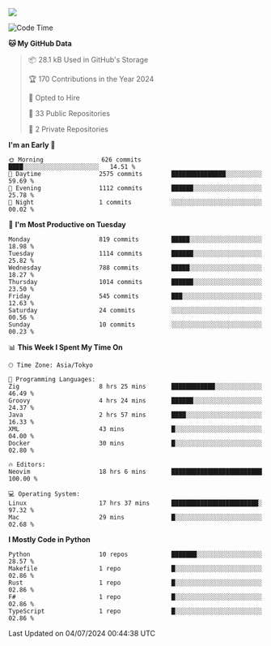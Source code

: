 ![](https://komarev.com/ghpvc/?username=kitagawa-hr)

<!--START_SECTION:waka-->
![Code Time](http://img.shields.io/badge/Code%20Time-918%20hrs%2051%20mins-blue)

**🐱 My GitHub Data** 

> 📦 28.1 kB Used in GitHub's Storage 
 > 
> 🏆 170 Contributions in the Year 2024
 > 
> 💼 Opted to Hire
 > 
> 📜 33 Public Repositories 
 > 
> 🔑 2 Private Repositories 
 > 
**I'm an Early 🐤** 

```text
🌞 Morning                626 commits         ████░░░░░░░░░░░░░░░░░░░░░   14.51 % 
🌆 Daytime                2575 commits        ███████████████░░░░░░░░░░   59.69 % 
🌃 Evening                1112 commits        ██████░░░░░░░░░░░░░░░░░░░   25.78 % 
🌙 Night                  1 commits           ░░░░░░░░░░░░░░░░░░░░░░░░░   00.02 % 
```
📅 **I'm Most Productive on Tuesday** 

```text
Monday                   819 commits         █████░░░░░░░░░░░░░░░░░░░░   18.98 % 
Tuesday                  1114 commits        ██████░░░░░░░░░░░░░░░░░░░   25.82 % 
Wednesday                788 commits         █████░░░░░░░░░░░░░░░░░░░░   18.27 % 
Thursday                 1014 commits        ██████░░░░░░░░░░░░░░░░░░░   23.50 % 
Friday                   545 commits         ███░░░░░░░░░░░░░░░░░░░░░░   12.63 % 
Saturday                 24 commits          ░░░░░░░░░░░░░░░░░░░░░░░░░   00.56 % 
Sunday                   10 commits          ░░░░░░░░░░░░░░░░░░░░░░░░░   00.23 % 
```


📊 **This Week I Spent My Time On** 

```text
🕑︎ Time Zone: Asia/Tokyo

💬 Programming Languages: 
Zig                      8 hrs 25 mins       ████████████░░░░░░░░░░░░░   46.49 % 
Groovy                   4 hrs 24 mins       ██████░░░░░░░░░░░░░░░░░░░   24.37 % 
Java                     2 hrs 57 mins       ████░░░░░░░░░░░░░░░░░░░░░   16.33 % 
XML                      43 mins             █░░░░░░░░░░░░░░░░░░░░░░░░   04.00 % 
Docker                   30 mins             █░░░░░░░░░░░░░░░░░░░░░░░░   02.80 % 

🔥 Editors: 
Neovim                   18 hrs 6 mins       █████████████████████████   100.00 % 

💻 Operating System: 
Linux                    17 hrs 37 mins      ████████████████████████░   97.32 % 
Mac                      29 mins             █░░░░░░░░░░░░░░░░░░░░░░░░   02.68 % 
```

**I Mostly Code in Python** 

```text
Python                   10 repos            ███████░░░░░░░░░░░░░░░░░░   28.57 % 
Makefile                 1 repo              █░░░░░░░░░░░░░░░░░░░░░░░░   02.86 % 
Rust                     1 repo              █░░░░░░░░░░░░░░░░░░░░░░░░   02.86 % 
F#                       1 repo              █░░░░░░░░░░░░░░░░░░░░░░░░   02.86 % 
TypeScript               1 repo              █░░░░░░░░░░░░░░░░░░░░░░░░   02.86 % 
```




 Last Updated on 04/07/2024 00:44:38 UTC
<!--END_SECTION:waka-->
